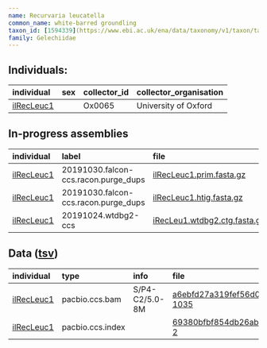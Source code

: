 ```yaml
---
name: Recurvaria leucatella
common_name: white-barred groundling
taxon_id: [1594339](https://www.ebi.ac.uk/ena/data/taxonomy/v1/taxon/tax-id/1594339)order: Lepidoptera
family: Gelechiidae
---
```


## Individuals:

| individual | sex | collector_id | collector_organisation |
| :--------- | :-: | :----------- | :--------------------- |
| [ilRecLeuc1](ilRecLeuc1.md) |  | Ox0065 | University of Oxford |

## In-progress assemblies

| individual | label | file |
| :--------- | :---- | :--- |
| [ilRecLeuc1](ilRecLeuc1.md) | 20191030.falcon-ccs.racon.purge_dups | [ilRecLeuc1.prim.fasta.gz](https://darwin.cog.sanger.ac.uk/insects/Recurvaria_leucatella/ilRecLeuc1/assemblies/working/20191030.falcon-ccs.racon.purge_dups/ilRecLeuc1.prim.fasta.gz) |
| [ilRecLeuc1](ilRecLeuc1.md) | 20191030.falcon-ccs.racon.purge_dups | [ilRecLeuc1.htig.fasta.gz](https://darwin.cog.sanger.ac.uk/insects/Recurvaria_leucatella/ilRecLeuc1/assemblies/working/20191030.falcon-ccs.racon.purge_dups/ilRecLeuc1.htig.fasta.gz) |
| [ilRecLeuc1](ilRecLeuc1.md) | 20191024.wtdbg2-ccs | [iRecLeu1.wtdbg2.ctg.fasta.gz](https://darwin.cog.sanger.ac.uk/insects/Recurvaria_leucatella/ilRecLeuc1/assemblies/working/20191024.wtdbg2-ccs/iRecLeu1.wtdbg2.ctg.fasta.gz) |

## Data ([tsv](Recurvaria_leucatella_data.tsv))

| individual | type | info | file |
| :--------- | :--- | :--- | :--- |
| [ilRecLeuc1](ilRecLeuc1.md) | pacbio.ccs.bam | S/P4-C2/5.0-8M | [a6ebfd27a319fef56d0e87ed4477bc17-1035](https://darwin.cog.sanger.ac.uk/insects/Recurvaria_leucatella/ilRecLeuc1/genomic_data/pacbio/m64089_191021_113836.bc1011_BAK8A_OA--bc1011_BAK8A_OA.ccs.bam) |
| [ilRecLeuc1](ilRecLeuc1.md) | pacbio.ccs.index |  | [69380bfbf854db26ab002cd24c34ccfd-2](https://darwin.cog.sanger.ac.uk/insects/Recurvaria_leucatella/ilRecLeuc1/genomic_data/pacbio/m64089_191021_113836.bc1011_BAK8A_OA--bc1011_BAK8A_OA.ccs.bam.pbi) |
